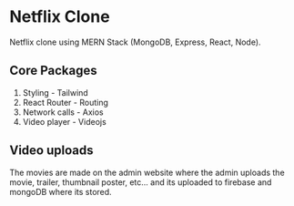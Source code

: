# Netflix Clone 
Netflix clone using MERN Stack (MongoDB, Express, React, Node).

## Core Packages
1. Styling - Tailwind
2. React Router - Routing
3. Network calls - Axios
4. Video player - Videojs

## Video uploads
The movies are made on the admin website where the admin uploads the movie, trailer, thumbnail poster, etc... and its uploaded to firebase and mongoDB where its stored.




  



